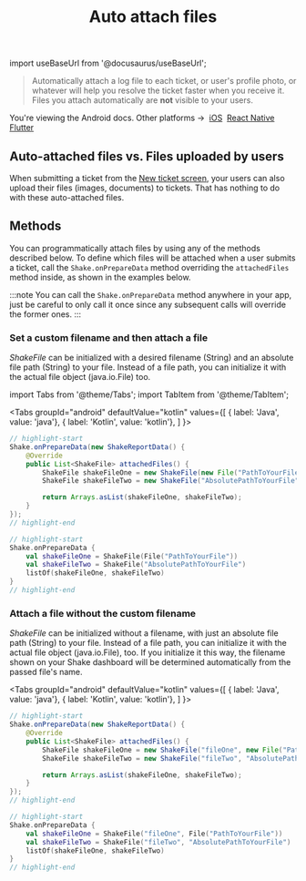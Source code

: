 ﻿---
id: auto-attach-files
title: Auto attach files
---
import useBaseUrl from '@docusaurus/useBaseUrl';

>Automatically attach a log file to each ticket, or user's profile photo, or whatever will help you resolve the ticket faster when you receive it. Files you attach automatically are **not** visible to your users.

<p class="p2 mt-40">You're viewing the Android docs. Other platforms →&nbsp;
<a href="/docs/ios/configuration-and-data/auto-attach-files/">iOS</a>&nbsp;
<a href="/docs/react/configuration-and-data/auto-attach-files/">React Native</a>&nbsp;
<a href="/docs/flutter/configuration-and-data/auto-attach-files/">Flutter</a>&nbsp;
</p>

## Auto-attached files vs. Files uploaded by users

When submitting a ticket from the [New ticket screen](android/shake-ui/new-ticket-screen.md),
your users can also upload their files (images, documents) to tickets.
That has nothing to do with these auto-attached files.


## Methods

You can programmatically attach files by using any of the methods described below.
To define which files will be attached when a user submits a ticket,
call the `Shake.onPrepareData` method overriding the `attachedFiles` method inside, as shown in the examples below.

:::note
You can call the `Shake.onPrepareData` method anywhere in your app,
just be careful to only call it once since any subsequent calls will override the former ones.
:::


### Set a custom filename and then attach a file

*ShakeFile* can be initialized with a desired filename (String) and an absolute file path (String) to your file.
Instead of a file path, you can initialize it with the actual file object (java.io.File) too.

import Tabs from '@theme/Tabs';
import TabItem from '@theme/TabItem';

<Tabs
  groupId="android"
  defaultValue="kotlin"
  values={[
    { label: 'Java', value: 'java'},
    { label: 'Kotlin', value: 'kotlin'},
  ]
}>

<TabItem value="java">

```java title="App.java"
// highlight-start
Shake.onPrepareData(new ShakeReportData() {
    @Override
    public List<ShakeFile> attachedFiles() {
        ShakeFile shakeFileOne = new ShakeFile(new File("PathToYourFile"));
        ShakeFile shakeFileTwo = new ShakeFile("AbsolutePathToYourFile");

        return Arrays.asList(shakeFileOne, shakeFileTwo);
    }
});
// highlight-end
```

</TabItem>

<TabItem value="kotlin">

```kotlin title="App.kt"
// highlight-start
Shake.onPrepareData {
    val shakeFileOne = ShakeFile(File("PathToYourFile"))
    val shakeFileTwo = ShakeFile("AbsolutePathToYourFile")
    listOf(shakeFileOne, shakeFileTwo)
}
// highlight-end
```

</TabItem>
</Tabs>

### Attach a file without the custom filename

*ShakeFile* can be initialized without a filename, with just an absolute file path (String) to your file.
Instead of a file path, you can initialize it with the actual file object (java.io.File), too.
If you initialize it this way, the filename shown on your Shake dashboard will be determined automatically from the passed file's name.

<Tabs
  groupId="android"
  defaultValue="kotlin"
  values={[
    { label: 'Java', value: 'java'},
    { label: 'Kotlin', value: 'kotlin'},
  ]
}>

<TabItem value="java">

```java title="App.java"
// highlight-start
Shake.onPrepareData(new ShakeReportData() {
    @Override
    public List<ShakeFile> attachedFiles() {
        ShakeFile shakeFileOne = new ShakeFile("fileOne", new File("PathToYourFile"));
        ShakeFile shakeFileTwo = new ShakeFile("fileTwo", "AbsolutePathToYourFile");

        return Arrays.asList(shakeFileOne, shakeFileTwo);
    }
});
// highlight-end
```

</TabItem>

<TabItem value="kotlin">

```kotlin title="App.kt"
// highlight-start
Shake.onPrepareData {
    val shakeFileOne = ShakeFile("fileOne", File("PathToYourFile"))
    val shakeFileTwo = ShakeFile("fileTwo", "AbsolutePathToYourFile")
    listOf(shakeFileOne, shakeFileTwo)
}
// highlight-end
```

</TabItem>
</Tabs>
